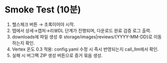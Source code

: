 # Smoke Test (10분)

1) 헬스체크 버튼 → 초록이어야 시작.
2) 탭에서 상세→캡처→리뷰DL 단계가 진행되며, 다운로드 완료 검증 로그 출력.
3) downloads에 파일 생성 후 storage/images|reviews/{YYYY-MM-DD}로 이동하는지 확인.
4) Vertex 온도 0.3 적용: config.yaml 수정 시 즉시 반영되는지 call_llm에서 확인.
5) 실패 시 버그팩 ZIP 생성 버튼으로 증거 묶음 생성.